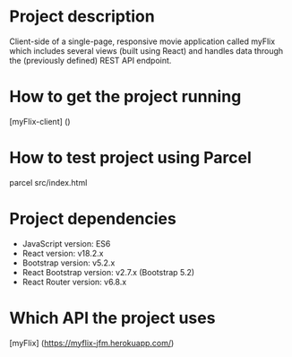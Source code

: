 # Project description
Client-side of a single-page, responsive movie application called myFlix which includes several views (built using React) and handles data through the (previously defined) REST API endpoint.

# How to get the project running

[myFlix-client] ()

# How to test project using Parcel
parcel src/index.html

# Project dependencies

* JavaScript version: ES6
* React version: v18.2.x
* Bootstrap version: v5.2.x
* React Bootstrap version: v2.7.x (Bootstrap 5.2)
* React Router version: v6.8.x

# Which API the project uses

[myFlix] (https://myflix-jfm.herokuapp.com/)
